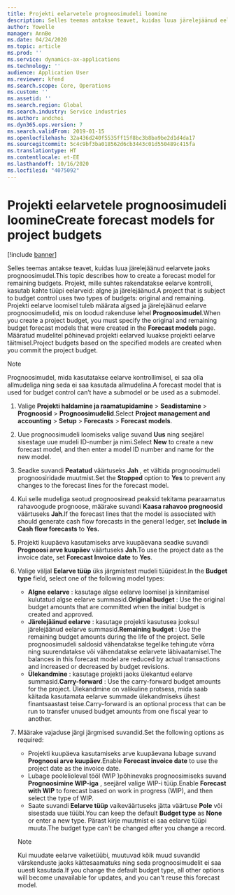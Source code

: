 ```yaml
---
title: Projekti eelarvetele prognoosimudeli loomine
description: Selles teemas antakse teavet, kuidas luua järelejäänud eelarvete jaoks prognoosimudel.
author: Yowelle
manager: AnnBe
ms.date: 04/24/2020
ms.topic: article
ms.prod: ''
ms.service: dynamics-ax-applications
ms.technology: ''
audience: Application User
ms.reviewer: kfend
ms.search.scope: Core, Operations
ms.custom: ''
ms.assetid: ''
ms.search.region: Global
ms.search.industry: Service industries
ms.author: andchoi
ms.dyn365.ops.version: 7
ms.search.validFrom: 2019-01-15
ms.openlocfilehash: 32a436d240f5535ff15f8bc3b8ba9be2d1d4da17
ms.sourcegitcommit: 5c4c9bf3ba018562d6cb3443c01d550489c415fa
ms.translationtype: HT
ms.contentlocale: et-EE
ms.lasthandoff: 10/16/2020
ms.locfileid: "4075092"
---
```

# <a name="create-forecast-models-for-project-budgets"></a><span data-ttu-id="771aa-103">Projekti eelarvetele prognoosimudeli loomine</span><span class="sxs-lookup"><span data-stu-id="771aa-103">Create forecast models for project budgets</span></span> 

[!include [banner](../includes/banner.md)]

<span data-ttu-id="771aa-104">Selles teemas antakse teavet, kuidas luua järelejäänud eelarvete jaoks prognoosimudel.</span><span class="sxs-lookup"><span data-stu-id="771aa-104">This topic describes how to create a forecast model for remaining budgets.</span></span> <span data-ttu-id="771aa-105">Projekt, mille suhtes rakendatakse eelarve kontrolli, kasutab kahte tüüpi eelarveid: algne ja järelejäänud.</span><span class="sxs-lookup"><span data-stu-id="771aa-105">A project that is subject to budget control uses two types of budgets: original and remaining.</span></span> <span data-ttu-id="771aa-106">Projekti eelarve loomisel tuleb määrata algsed ja järelejäänud eelarve prognoosimudelid, mis on loodud rakenduse lehel **Prognoosimudel**.</span><span class="sxs-lookup"><span data-stu-id="771aa-106">When you create a project budget, you must specify the original and remaining budget forecast models that were created in the **Forecast models** page.</span></span> <span data-ttu-id="771aa-107">Määratud mudelitel põhinevad projekti eelarved luuakse projekti eelarve täitmisel.</span><span class="sxs-lookup"><span data-stu-id="771aa-107">Project budgets based on the specified models are created when you commit the project budget.</span></span>

> [!NOTE]
> <span data-ttu-id="771aa-108">Prognoosimudel, mida kasutatakse eelarve kontrollimisel, ei saa olla allmudeliga ning seda ei saa kasutada allmudelina.</span><span class="sxs-lookup"><span data-stu-id="771aa-108">A forecast model that is used for budget control can’t have a submodel or be used as a submodel.</span></span>

1. <span data-ttu-id="771aa-109">Valige **Projekti haldamine ja raamatupidamine** > **Seadistamine** > **Prognoosid**  > **Prognoosimudelid**.</span><span class="sxs-lookup"><span data-stu-id="771aa-109">Select **Project management and accounting** > **Setup** > **Forecasts**  > **Forecast models**.</span></span>
2. <span data-ttu-id="771aa-110">Uue prognoosimudeli loomiseks valige suvand **Uus** ning seejärel sisestage uue mudeli ID-number ja nimi.</span><span class="sxs-lookup"><span data-stu-id="771aa-110">Select **New** to create a new forecast model, and then enter a model ID number and name for the new model.</span></span> 
3. <span data-ttu-id="771aa-111">Seadke suvandi **Peatatud** väärtuseks **Jah** , et vältida prognoosimudeli prognoosiridade muutmist.</span><span class="sxs-lookup"><span data-stu-id="771aa-111">Set the **Stopped** option to **Yes** to prevent any changes to the forecast lines for the forecast model.</span></span> 
4. <span data-ttu-id="771aa-112">Kui selle mudeliga seotud prognoosiread peaksid tekitama pearaamatus rahavoogude prognoose, määrake suvandi **Kaasa rahavoo prognoosid** väärtuseks **Jah**.</span><span class="sxs-lookup"><span data-stu-id="771aa-112">If the forecast lines that the model is associated with should generate cash flow forecasts in the general ledger, set **Include in Cash flow forecasts** to **Yes.**</span></span> 
5. <span data-ttu-id="771aa-113">Projekti kuupäeva kasutamiseks arve kuupäevana seadke suvandi **Prognoosi arve kuupäev** väärtuseks **Jah**.</span><span class="sxs-lookup"><span data-stu-id="771aa-113">To use the project date as the invoice date, set **Forecast Invoice date** to **Yes**.</span></span> 
6. <span data-ttu-id="771aa-114">Valige väljal **Eelarve tüüp** üks järgmistest mudeli tüüpidest.</span><span class="sxs-lookup"><span data-stu-id="771aa-114">In the **Budget type** field, select one of the following model types:</span></span>

   - <span data-ttu-id="771aa-115">**Algne eelarve** : kasutage algse eelarve loomisel ja kinnitamisel kulutatud algse eelarve summasid.</span><span class="sxs-lookup"><span data-stu-id="771aa-115">**Original budget** : Use the original budget amounts that are committed when the initial budget is created and approved.</span></span>
   - <span data-ttu-id="771aa-116">**Järelejäänud eelarve** : kasutage projekti kasutusea jooksul järelejäänud eelarve summasid.</span><span class="sxs-lookup"><span data-stu-id="771aa-116">**Remaining budget** : Use the remaining budget amounts during the life of the project.</span></span> <span data-ttu-id="771aa-117">Selle prognoosimudeli saldosid vähendatakse tegelike tehingute võrra ning suurendatakse või vähendatakse eelarvete läbivaatamisel.</span><span class="sxs-lookup"><span data-stu-id="771aa-117">The balances in this forecast model are reduced by actual transactions and increased or decreased by budget revisions.</span></span>
   - <span data-ttu-id="771aa-118">**Ülekandmine** : kasutage projekti jaoks ülekantud eelarve summasid.</span><span class="sxs-lookup"><span data-stu-id="771aa-118">**Carry-forward** : Use the carry-forward budget amounts for the project.</span></span> <span data-ttu-id="771aa-119">Ülekandmine on valikuline protsess, mida saab käitada kasutamata eelarve summade ülekandmiseks ühest finantsaastast teise.</span><span class="sxs-lookup"><span data-stu-id="771aa-119">Carry-forward is an optional process that can be run to transfer unused budget amounts from one fiscal year to another.</span></span>

7. <span data-ttu-id="771aa-120">Määrake vajaduse järgi järgmised suvandid.</span><span class="sxs-lookup"><span data-stu-id="771aa-120">Set the following options as required:</span></span>

   - <span data-ttu-id="771aa-121">Projekti kuupäeva kasutamiseks arve kuupäevana lubage suvand **Prognoosi arve kuupäev**.</span><span class="sxs-lookup"><span data-stu-id="771aa-121">Enable **Forecast invoice date** to use the project date as the invoice date.</span></span>
   - <span data-ttu-id="771aa-122">Lubage poolelioleval tööl (WIP )põhinevaks prognoosimiseks suvand **Prognoosimine WIP-iga** , seejärel valige WIP-i tüüp.</span><span class="sxs-lookup"><span data-stu-id="771aa-122">Enable **Forecast with WIP** to forecast based on work in progress (WIP), and then select the type of WIP.</span></span> 
   - <span data-ttu-id="771aa-123">Saate suvandi **Eelarve tüüp** vaikeväärtuseks jätta väärtuse **Pole** või sisestada uue tüübi.</span><span class="sxs-lookup"><span data-stu-id="771aa-123">You can keep the default **Budget type** as **None** or enter a new type.</span></span> <span data-ttu-id="771aa-124">Pärast kirje muutmist ei saa eelarve tüüpi muuta.</span><span class="sxs-lookup"><span data-stu-id="771aa-124">The budget type can't be changed after you change a record.</span></span>     
    > [!NOTE]
    > <span data-ttu-id="771aa-125">Kui muudate eelarve vaiketüübi, muutuvad kõik muud suvandid värskenduste jaoks kättesaamatuks ning seda prognoosimudelit ei saa uuesti kasutada.</span><span class="sxs-lookup"><span data-stu-id="771aa-125">If you change the default budget type, all other options will become unavailable for updates, and you can't reuse this forecast model.</span></span> 
   


 

